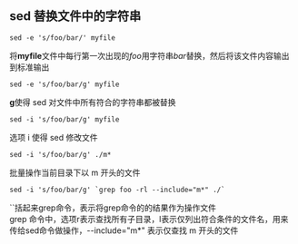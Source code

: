 ## sed 替换文件中的字符串

```shell
sed -e 's/foo/bar/' myfile
```
将**myfile**文件中每行第一次出现的*foo*用字符串*bar*替换，然后将该文件内容输出到标准输出

```shell
sed -e 's/foo/bar/g' myfile 
```
**g**使得 sed 对文件中所有符合的字符串都被替换

```shell
sed -i 's/foo/bar/g' myfile
```
选项 i 使得 sed 修改文件

```shell
sed -i 's/foo/bar/g' ./m*
```
批量操作当前目录下以 m 开头的文件

```shell
sed -i 's/foo/bar/g' `grep foo -rl --include="m*" ./`
```
``括起来grep命令，表示将grep命令的的结果作为操作文件 </br>
grep 命令中，选项r表示查找所有子目录，l表示仅列出符合条件的文件名，用来传给sed命令做操作，--include="m*" 表示仅查找 m 开头的文件</br>


